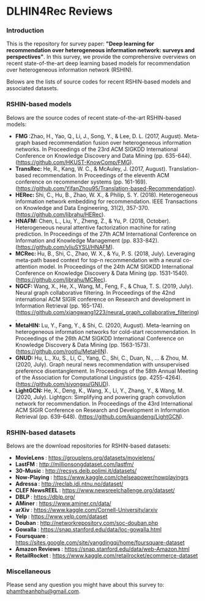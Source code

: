 # DLHIN4Rec Reviews

### Introduction

This is the repository for survey paper: <b>"Deep learning for recommendation over heterogeneous information network: surveys and perspectives"</b>. 
In this survey, we provide the comprehensive overviews on recent state-of-the-art deep learning based models for recommendation over heterogeneous information network (RSHIN).

Belows are the lists of source codes for recent RSHIN-based models and associated datasets.

### RSHIN-based models

Belows are the source codes of recent state-of-the-art RSHIN-based models:

 - <b>FMG </b>:Zhao, H., Yao, Q., Li, J., Song, Y., & Lee, D. L. (2017, August). Meta-graph based recommendation fusion over heterogeneous information networks. In Proceedings of the 23rd ACM SIGKDD International Conference on Knowledge Discovery and Data Mining (pp. 635-644). (https://github.com/HKUST-KnowComp/FMG).
 - <b>TransRec: </b>He, R., Kang, W. C., & McAuley, J. (2017, August). Translation-based recommendation. In Proceedings of the eleventh ACM conference on recommender systems (pp. 161-169). (https://github.com/YifanZhou95/Translation-based-Recommendation).
 - <b>HERec: </b>Shi, C., Hu, B., Zhao, W. X., & Philip, S. Y. (2018). Heterogeneous information network embedding for recommendation. IEEE Transactions on Knowledge and Data Engineering, 31(2), 357-370. (https://github.com/librahu/HERec).
 - <b>HNAFM: </b>Chen, L., Liu, Y., Zheng, Z., & Yu, P. (2018, October). Heterogeneous neural attentive factorization machine for rating prediction. In Proceedings of the 27th ACM International Conference on Information and Knowledge Management (pp. 833-842).(https://github.com/yliuSYSU/HNAFM).
 - <b>MCRec: </b>Hu, B., Shi, C., Zhao, W. X., & Yu, P. S. (2018, July). Leveraging meta-path based context for top-n recommendation with a neural co-attention model. In Proceedings of the 24th ACM SIGKDD International Conference on Knowledge Discovery & Data Mining (pp. 1531-1540). (https://github.com/librahu/MCRec).
 - <b>NGCF: </b>Wang, X., He, X., Wang, M., Feng, F., & Chua, T. S. (2019, July). Neural graph collaborative filtering. In Proceedings of the 42nd international ACM SIGIR conference on Research and development in Information Retrieval (pp. 165-174). (https://github.com/xiangwang1223/neural_graph_collaborative_filtering).
 - <b>MetaHIN: </b>Lu, Y., Fang, Y., & Shi, C. (2020, August). Meta-learning on heterogeneous information networks for cold-start recommendation. In Proceedings of the 26th ACM SIGKDD International Conference on Knowledge Discovery & Data Mining (pp. 1563-1573). (https://github.com/rootlu/MetaHIN).
 - <b>GNUD: </b>Hu, L., Xu, S., Li, C., Yang, C., Shi, C., Duan, N., ... & Zhou, M. (2020, July). Graph neural news recommendation with unsupervised preference disentanglement. In Proceedings of the 58th Annual Meeting of the Association for Computational Linguistics (pp. 4255-4264). (https://github.com/siyongxu/GNUD).
 - <b>LightGCN: </b> He, X., Deng, K., Wang, X., Li, Y., Zhang, Y., & Wang, M. (2020, July). Lightgcn: Simplifying and powering graph convolution network for recommendation. In Proceedings of the 43rd International ACM SIGIR Conference on Research and Development in Information Retrieval (pp. 639-648). (https://github.com/kuandeng/LightGCN).
 

### RSHIN-based datasets

Belows are the download repositories for RSHIN-based datasets:

- <b>MovieLens </b>: https://grouplens.org/datasets/movielens/
- <b>LastFM </b>: http://millionsongdataset.com/lastfm/
- <b>30-Music </b>: http://recsys.deib.polimi.it/datasets/
- <b>Now-Playing </b>: https://www.kaggle.com/chelseapower/nowplayingrs
- <b>Adressa </b>: http://reclab.idi.ntnu.no/dataset/
- <b>CLEF NewsREEL </b>: https://www.newsreelchallenge.org/dataset/
- <b>DBLP </b>: https://dblp.org/
- <b>AMiner </b>: https://www.aminer.cn/data/
- <b>arXiv </b>: https://www.kaggle.com/Cornell-University/arxiv
- <b>Yelp </b>: https://www.yelp.com/dataset
- <b>Douban </b>: http://networkrepository.com/soc-douban.php
- <b>Gowalla </b>: https://snap.stanford.edu/data/loc-gowalla.html
- <b>Foursquare </b>: https://sites.google.com/site/yangdingqi/home/foursquare-dataset
- <b>Amazon Reviews </b>: https://snap.stanford.edu/data/web-Amazon.html
- <b>RetailRocket </b>: https://www.kaggle.com/retailrocket/ecommerce-dataset
 

### Miscellaneous

Please send any question you might have about this survey to: <phamtheanhphu@gmail.com>.


